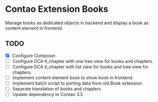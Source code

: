 Contao Extension Books
======================

Manage books as dedicated objects in backend and display a book as content element in frontend.

TODO
----

- [X] Configure Composer.
- [ ] Configure DCA tl_chapter with one tree view for books and chapters.
- [ ] Configure DCA tl_chapter with list view for books and tree view for chapters.
- [ ] Implement content element book to show book in frontend.
- [ ] Implement batch script to porting data from old Book extension
- [ ] Separate translation of books and chapters
- [ ] Update dependency to Contao 3.5
